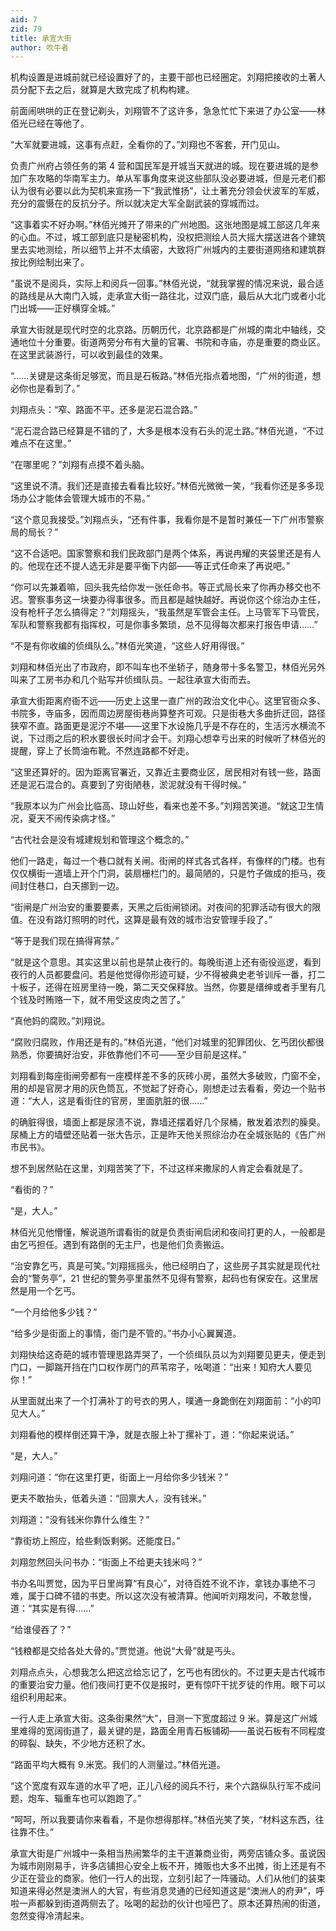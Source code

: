 ```yaml
---
aid: 7
zid: 79
title: 承宣大街
author: 吹牛者
---
```


机构设置是进城前就已经设置好了的，主要干部也已经圈定。刘翔把接收的土著人员分配下去之后，就算是大致完成了机构构建。

前面闹哄哄的正在登记剃头，刘翔管不了这许多，急急忙忙下来进了办公室——林佰光已经在等他了。

“大军就要进城，这事有点赶，全看你的了。”刘翔也不客套，开门见山。

负责广州府占领任务的第 4 营和国民军是开城当天就进的城。现在要进城的是参加广东攻略的华南军主力。单从军事角度来说这些部队没必要进城，但是元老们都认为很有必要以此为契机来宣扬一下“我武惟扬”，让土著充分领会伏波军的军威，充分的震慑在的反抗分子。所以就决定大军全副武装的穿城而过。

“这事着实不好办啊。”林佰光摊开了带来的广州地图。这张地图是城工部这几年来的心血。不过，城工部到底只是秘密机构，没权把测绘人员大摇大摆送进各个建筑里去实地测绘，所以细节上并不太缜密，大致将广州城内的主要街道网络和建筑群按比例绘制出来了。

“虽说不是阅兵，实际上和阅兵一回事。”林佰光说，“就我掌握的情况来说，最合适的路线是从大南门入城，走承宣大街一路往北，过双门底，最后从大北门或者小北门出城——正好横穿全城。”

承宣大街就是现代时空的北京路。历朝历代，北京路都是广州城的南北中轴线，交通地位十分重要。街道两旁分布有大量的官署、书院和寺庙，亦是重要的商业区。在这里武装游行，可以收到最佳的效果。

“……关键是这条街足够宽，而且是石板路。”林佰光指点着地图，“广州的街道，想必你也是看到了。”

刘翔点头：“窄、路面不平。还多是泥石混合路。”

“泥石混合路已经算是不错的了，大多是根本没有石头的泥土路。”林佰光道，“不过难点不在这里。”

“在哪里呢？”刘翔有点摸不着头脑。

“这里说不清。我们还是直接去看看比较好。”林佰光微微一笑，“我看你还是多多现场办公才能体会管理大城市的不易。”

“这个意见我接受。”刘翔点头，“还有件事，我看你是不是暂时兼任一下广州市警察局的局长？”

“这不合适吧。国家警察和我们民政部门是两个体系，再说冉耀的夹袋里还是有人的。他现在还不提人选无非是要平衡下内部——等正式任命来了再说吧。”

“你可以先兼着嘛，回头我先给你发一张任命书。等正式局长来了你再办移交也不迟。警察事务这一块要办得事很多。而且都是越快越好。再说你这个综治办主任，没有枪杆子怎么搞得定？”刘翔摇头，“我虽然是军管会主任。上马管军下马管民，军队和警察我都有指挥权，可是你事多繁琐，总不见得每次都来打报告申请……”

“不是有你收编的侦缉队么。”林佰光笑道，“这些人好用得很。”

刘翔和林佰光出了市政府，即不叫车也不坐轿子，随身带十多名警卫，林佰光另外叫来了工房书办和几个贴写并侦缉队员。一起往承宣大街而去。

承宣大街距离府衙不远——历史上这里一直广州的政治文化中心。这里官衙众多、书院多，寺庙多，因而周边房屋街巷尚算整齐可观。只是街巷大多曲折迂回，路径狭窄不直。路面更是泥泞不堪——这里下水设施几乎是不存在的，生活污水横流不说，下过雨之后的积水要很长时间才会干。刘翔心想幸亏出来的时候听了林佰光的提醒，穿上了长筒油布靴。不然连路都不好走。

“这里还算好的。因为距离官署近，又靠近主要商业区，居民相对有钱一些，路面还是泥石混合的。真要到了穷街陋巷，淤泥就没有干得时候。”

“我原本以为广州会比临高、琼山好些，看来也差不多。”刘翔苦笑道。“就这卫生情况，夏天不闹传染病才怪。”

“古代社会是没有城建规划和管理这个概念的。”

他们一路走，每过一个巷口就有关闸。街闸的样式各式各样，有像样的门楼。也有仅仅横街一道墙上开个门洞，装扇栅栏门的。最简陋的，只是竹子做成的拒马，夜间封住巷口，白天挪到一边。

“街闸是广州治安的重要要素，天黑之后街闸锁闭。对夜间的犯罪活动有很大的限值。在没有路灯照明的时代，这算是最有效的城市治安管理手段了。”

“等于是我们现在搞得宵禁。”

“就是这个意思。其实这里以前也是禁止夜行的。每晚街道上还有衙役巡逻，看到夜行的人员都要盘问。若是他觉得你形迹可疑，少不得被典史老爷训斥一番，打二十板子，还得在班房里待一晚，第二天交保释放。当然，你要是缙绅或者手里有几个钱及时贿赂一下，就不用受这皮肉之苦了。”

“真他妈的腐败。”刘翔说。

“腐败归腐败，作用还是有的。”林佰光道，“他们对城里的犯罪团伙、乞丐团伙都很熟悉，你要搞好治安，非依靠他们不可——至少目前是这样。”

刘翔看到每座街闸旁都有一座模样差不多的灰砖小房，虽然大多破败，门窗不全，用的却是官房才用的灰色筒瓦，不觉起了好奇心，刚想走过去看看，旁边一个贴书道：“大人，这是看街住的官房，里面肮脏的很……”

的确脏得很，墙面上都是尿渍不说，靠墙还摆着好几个尿桶，散发着浓烈的臊臭。尿桶上方的墙壁还贴着一张大告示，正是昨天他关照综治办在全城张贴的《告广州市民书》。

想不到居然贴在这里，刘翔苦笑了下，不过这样来撒尿的人肯定会看就是了。

“看街的？”

“是，大人。”

林佰光见他懵懂，解说道所谓看街的就是负责街闸启闭和夜间打更的人，一般都是由乞丐担任。遇到有路倒的无主尸，也是他们负责搬运。

“治安靠乞丐，真是可笑。”刘翔摇摇头，他已经明白了，这些房子其实就是现代社会的“警务亭”，21 世纪的警务亭里虽然不见得有警察，起码也有保安在。这里居然是用一个乞丐。

“一个月给他多少钱？”

“给多少是街面上的事情，衙门是不管的。”书办小心翼翼道。

刘翔快给这奇葩的城市管理思路弄哭了，一个侦缉队员以为刘翔要见更夫，便走到门口，一脚踹开挡在门口权作房门的芦苇帘子，吆喝道：“出来！知府大人要见你！”

从里面就出来了一个打满补丁的号衣的男人，噗通一身跪倒在刘翔面前：“小的叩见大人。”

刘翔看他的模样倒还算干净，就是衣服上补丁摞补丁，道：“你起来说话。”

“是，大人。”

刘翔问道：“你在这里打更，街面上一月给你多少钱米？”

更夫不敢抬头，低着头道：“回禀大人，没有钱米。”

刘翔道：“没有钱米你靠什么维生？”

“靠街坊上照应，给些剩饭剩粥。还能度日。”

刘翔忽然回头问书办：“街面上不给更夫钱米吗？”

书办名叫贾觉，因为平日里尚算“有良心”，对待百姓不讹不诈，拿钱办事绝不刁难，属于口碑不错的书吏。所以这次没有被清算。他闻听刘翔发问，不敢怠慢，道：“其实是有得……”

“给谁侵吞了？”

“钱粮都是交给各处大骨的。”贾觉道。他说“大骨”就是丐头。

刘翔点点头，心想我怎么把这岔给忘记了，乞丐也有团伙的。不过更夫是古代城市的重要治安力量。他们夜间打更不仅是报时，更有惊吓干扰歹徒的作用。眼下可以组织利用起来。

一行人走上承宣大街。这条街果然“大”，目测一下宽度超过 9 米。算是这广州城里难得的宽阔街道了，最关键的是，路面全用青石板铺砌——虽说石板有不同程度的碎裂、缺失，不少地方还积了水。

“路面平均大概有 9.米宽。我们的人测量过。”林佰光道。

“这个宽度有双车道的水平了吧，正儿八经的阅兵不行，来个六路纵队行军不成问题，炮车、辎重车也可以跑跑了。”

“呵呵，所以我要请你来看看，不是你想得那样。”林佰光笑了笑，“材料这东西，往往靠不住。”

承宣大街是广州城中一条相当热闹繁华的主干道兼商业街，两旁店铺众多。虽说因为城市刚刚易手，许多店铺担心安全上板不开，摊贩也大多不出摊，街上还是有不少正在营业的商家。他们一行人的出现，立刻引起了一阵骚动。人们从他们的装束知道来得必然是澳洲人的大官，有些消息灵通的已经知道这是“澳洲人的府尹”，呼啦一声都躲到街道两侧去了。吆喝的起劲的伙计也哑巴了。原本还算热闹的街道，忽然变得冷清起来。
